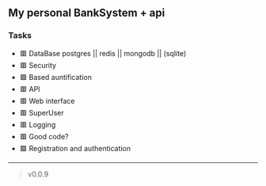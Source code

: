 ## My personal BankSystem + api 

### Tasks
- 🟥 DataBase postgres || redis || mongodb || (sqlite)
- 🟥 Security 
- 🟩 Based auntification
- 🟥 API
- 🟥 Web interface
- 🟥 SuperUser
- 🟥 Logging
- 🟥 Good code?
- 🟩 Registration and authentication

----

> v0.0.9